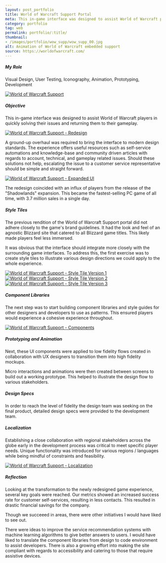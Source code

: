 ```yaml
---
layout: post_portfolio
title: World of Warcraft Support Portal
meta: This in-game interface was designed to assist World of Warcraft players in solving their issues to quickly return them to their gameplay.
category: portfolio
tag: web
permalink: portfolio/:title/
thumbnail: 
- /images/portfolio/wow_supp/wow_supp_00.jpg
alt: Animation of World of Warcraft embedded support
source: https://worldofwarcraft.com/
---
```


<section>
<h5>My Role</h5>

<p>Visual Design, User Testing, Iconography, Animation, Prototyping, Development</p>

<div class="lightgallery">
  <a href="/images/portfolio/wow_supp/wow_supp_01.jpg"><img src="/images/portfolio/wow_supp/wow_supp_01.jpg" alt="World of Warcraft Support"></a>
</div>
</section>

<section>
<h5>Objective</h5>

<p>This in-game interface was designed to assist World of Warcraft players in quickly solving their issues and returning them to their gameplay.</p>

<div class="lightgallery">
  <a href="/images/portfolio/wow_supp/wow_supp_02.jpg"><img src="/images/portfolio/wow_supp/wow_supp_02.jpg" alt="World of Warcraft Support - Redesign"></a>
</div>

<p>A ground-up overhaul was required to bring the interface to modern design standards. The experience offers useful resources such as self-service automations and knowledge-base and community driven articles with regards to account, technical, and gameplay related issues. Should these solutions not help, escalating the issue to a customer service representative should be simple and straight forward.</p>

<div class="lightgallery">
  <a href="/images/portfolio/wow_supp/wow_supp_03.jpg"><img src="/images/portfolio/wow_supp/wow_supp_03.jpg" alt="World of Warcraft Support - Expanded UI"></a>
</div>

<p>The redesign coincided with an influx of players from the release of the "Shadowlands" expansion. This became the fastest-selling PC game of all time, with 3.7 million sales in a single day.</p>
</section>

<section>
<h5>Style Tiles</h5>

<p>The previous rendition of the World of Warcraft Support portal did not adhere closely to the game's brand guidelines. It had the look and feel of an agnostic Blizzard site that catered to all Blizzard game titles. This likely made players feel less immersed.</p>

<p>It was obvious that the interface should integrate more closely with the surrounding game interfaces. To address this, the first exercise was to create style tiles to illustrate various design directions we could apply to the whole experience.</p> 

<div class="lightgallery">
  <a href="/images/portfolio/wow_supp/wow_supp_04.jpg"><img src="/images/portfolio/wow_supp/wow_supp_04.jpg" alt="World of Warcraft Support - Style Tile Version 1"></a>
</div>

<div class="lightgallery">
  <a href="/images/portfolio/wow_supp/wow_supp_05.jpg"><img src="/images/portfolio/wow_supp/wow_supp_05.jpg" alt="World of Warcraft Support - Style Tile Version 2"></a>
</div>

<div class="lightgallery">
  <a href="/images/portfolio/wow_supp/wow_supp_06.jpg"><img src="/images/portfolio/wow_supp/wow_supp_06.jpg" alt="World of Warcraft Support - Style Tile Version 3"></a>
</div>
</section>

<section>
<h5>Component Libraries</h5>

<p>The next step was to start building component libraries and style guides for other designers and developers to use as patterns. This ensured players would experience a cohesive experience throughout.</p>

<div class="lightgallery">
  <a href="/images/portfolio/wow_supp/wow_supp_07.jpg"><img src="/images/portfolio/wow_supp/wow_supp_07.jpg" alt="World of Warcraft Support - Components"></a>
</div>
</section>

<section>
<h5>Prototyping and Animation</h5>

<p>Next, these UI components were applied to low fidelity flows created in collaboration with UX designers to transition them into high fidelity mockups.</p>

<p>Micro interactions and animations were then created between screens to build out a working prototype. This helped to illustrate the design flow to various stakeholders.</p>
</section>

<section>
<h5>Design Specs</h5>

<p>In order to reach the level of fidelity the design team was seeking on the final product, detailed design specs were provided to the development team.</p>
</section>

<section>
<h5>Localization</h5>

<p>Establishing a close collaboration with regional stakeholders across the globe early in the development process was critical to meet specific player needs. Unique functionality was introduced for various regions / languages while being mindful of constraints and feasibility.</p>

<div class="lightgallery">
  <a href="/images/portfolio/wow_supp/wow_supp_08.jpg"><img src="/images/portfolio/wow_supp/wow_supp_08.jpg" alt="World of Warcraft Support - Localization"></a>
</div>
</section>

<section>
<h5>Reflection</h5>

<p>Looking at the transformation to the newly redesigned game experience, several key goals were reached. Our metrics showed an increased success rate for customer self-services, resulting in less contacts. This resulted in drastic financial savings for the company.</p>

<p>Though we succeeed in areas, there were other initiatives I would have liked to see out.</p> 

<p>There were ideas to improve the service recommendation systems with machine learning algorithms to give better answers to users. I would have liked to translate the component libraries from design to code environment to assist developers. There is also a growing effort into making the site compliant with regards to accessibility and catering to those that require assistive devices.</p>
</section>
